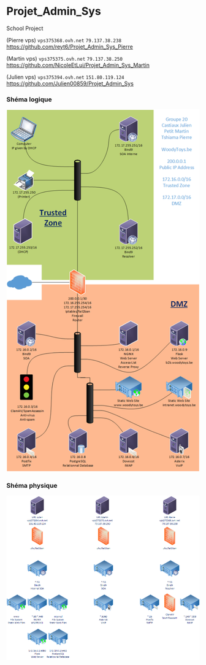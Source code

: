 # Projet_Admin_Sys
School Project
	
   
(Pierre vps) `vps375368.ovh.net` `79.137.38.238` https://github.com/reyt6/Projet_Admin_Sys_Pierre

(Martin vps) `vps375375.ovh.net` `79.137.38.250` https://github.com/NicoleEtLui/Projet_Admin_Sys_Martin

(Julien vps) `vps375394.ovh.net` `151.80.119.124` https://github.com/Julien00859/Projet_Admin_Sys

### Shéma logique

![logic](./logic_diagram.png)

### Shéma physique

![physic](./physic_diagram.png)

